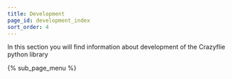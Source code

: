 ```yaml
---
title: Development
page_id: development_index
sort_order: 4
---
```


In this section you will find information about development of the Crazyflie python library

{% sub_page_menu %}